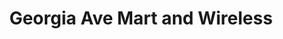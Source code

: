 ---
title: "Georgia Ave Mart and Wireless"
url: /washington/georgia-ave-mart-and-wireless/
shop: convenience
---